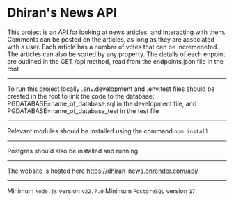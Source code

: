 # Dhiran's News API

This project is an API for looking at news articles, and interacting with them. Comments can be posted on the articles, as long as they are associated with a user. Each article has a number of votes that can be incremeneted. The articles can also be sorted by any property. The details of each enpoint are outlined in the GET /api method, read from the endpoints.json file in the root

---

To run this project locally .env.development and .env.test files should be created in the root to link the code to the database: PGDATABASE=name_of_database.sql in the development file, and PGDATABASE=name_of_database_test in the test file

---

Relevant modules should be installed using the command `npm install`

---

Postgres should also be installed and running

---

The website is hosted here https://dhiran-news.onrender.com/api/

---

Minimum `Node.js` version `v22.7.0`
Minimum `PostgreSQL` version `17`

